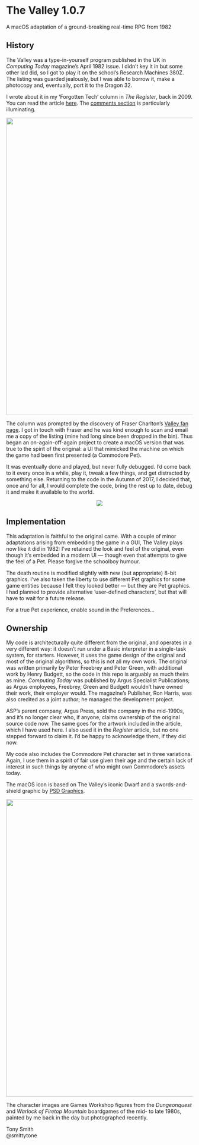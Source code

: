 # The Valley 1.0.7

A macOS adaptation of a ground-breaking real-time RPG from 1982

## History ##

The Valley was a type-in-yourself program published in the UK in *Computing Today* magazine’s April 1982 issue. I didn’t key it in but some other lad did, so I got to play it on the school’s Research Machines 380Z. The listing was guarded jealously, but I was able to borrow it, make a photocopy and, eventually, port it to the Dragon 32.

I wrote about it in my ‘Forgotten Tech’ column in *The Register*, back in 2009. You can read the article [here](https://www.theregister.co.uk/2009/11/27/back_into_the_valley/). The [comments section](https://forums.theregister.co.uk/forum/1/2009/11/27/back_into_the_valley/) is particularly illuminating.

<p align="center"><img src="https://smittytone.github.io/images/valley_logo.png" width="800" ></p>

The column was prompted by the discovery of Fraser Charlton’s [Valley fan page](https://www.staff.ncl.ac.uk/fraser.charlton/otherstuff/Valley/valley_index.html). I got in touch with Fraser and he was kind enough to scan and email me a copy of the listing (mine had long since been dropped in the bin). Thus began an on-again-off-again project to create a macOS version that was true to the spirit of the original: a UI that mimicked the machine on which the game had been first presented (a Commodore Pet).

It was eventually done and played, but never fully debugged. I’d come back to it every once in a while, play it, tweak a few things, and get distracted by something else. Returning to the code in the Autumn of 2017, I decided that, once and for all, I would complete the code, bring the rest up to date, debug it and make it available to the world.

<p align="center"><img src="https://smittytone.github.io/images/valleyss.png" ></p>

## Implementation ##

This adaptation is faithful to the original came. With a couple of minor adaptations arising from embedding the game in a GUI, The Valley plays now like it did in 1982: I’ve retained the look and feel of the original, even though it’s embedded in a modern UI &mdash; though even that attempts to give the feel of a Pet. Please forgive the schoolboy humour.

The death routine is modified slightly with new (but appropriate) 8-bit graphics. I’ve also taken the liberty to use different Pet graphics for some game entities because I felt they looked better &mdash; but they are Pet graphics. I had planned to provide alternative ‘user-defined characters’, but that will have to wait for a future release.

For a true Pet experience, enable sound in the Preferences...

## Ownership ##

My code is architecturally quite different from the original, and operates in a very different way: it doesn’t run under a Basic interpreter in a single-task system, for starters. However, it uses the game design of the original and most of the original algorithms, so this is not all my own work. The original was written primarily by Peter Freebrey and Peter Green, with additional work by Henry Budgett, so the code in this repo is arguably as much theirs as mine. *Computing Today* was published by Argus Specialist Publications; as Argus employees, Freebrey, Green and Budgett wouldn’t have owned their work, their employer would. The magazine’s Publisher, Ron Harris, was also credited as a joint author; he managed the development project.

ASP’s parent company, Argus Press, sold the company in the mid-1990s, and it’s no longer clear who, if anyone, claims ownership of the original source code now. The same goes for the artwork included in the article, which I have used here. I also used it in the *Register* article, but no one stepped forward to claim it. I’d be happy to acknowledge them, if they did now.

My code also includes the Commodore Pet character set in three variations. Again, I use them in a spirit of fair use given their age and the certain lack of interest in such things by anyone of who might own Commodore’s assets today.

The macOS icon is based on The Valley’s iconic Dwarf and a swords-and-shield graphic by [PSD Graphics](http://psdgraphics.com).

<p align="center"><img src="https://smittytone.github.io/images/valleychars.jpg" width="800" ></p>

The character images are Games Workshop figures from the *Dungeonquest* and *Warlock of Firetop Mountain* boardgames of the mid- to late 1980s, painted by me back in the day but photographed recently.

Tony Smith<br>@smittytone
